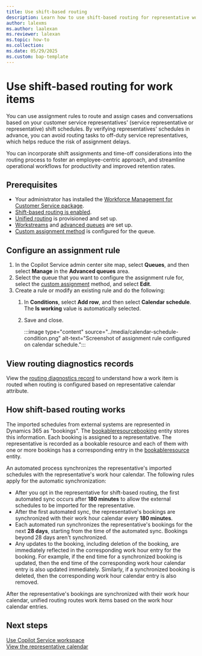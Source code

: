 ```yaml
---
title: Use shift-based routing
description: Learn how to use shift-based routing for representative work items to help you manage your workforce.
author: lalexms  
ms.author: laalexan
ms.reviewer: lalexan
ms.topic: how-to
ms.collection: 
ms.date: 05/29/2025
ms.custom: bap-template
---
```


# Use shift-based routing for work items

You can use assignment rules to route and assign cases and conversations based on your customer service representatives' (service representative or representative) shift schedules. By verifying representatives' schedules in advance, you can avoid routing tasks to off-duty service representatives, which helps reduce the risk of assignment delays. 

You can incorporate shift assignments and time-off considerations into the routing process to foster an employee-centric approach, and streamline operational workflows for productivity and improved retention rates.

## Prerequisites

- Your administrator has installed the [Workforce Management for Customer Service package](wfm-package-installation.md).
- [Shift-based routing is enabled](wfm-enable-shift-based-routing.md).
- [Unified routing](/customer-service/administer/provision-unified-routing) is provisioned and set up.
- [Workstreams](/customer-service/administer/create-workstreams) and [advanced queues](/administer/queues-omnichannel) are set up.
- [Custom assignment method](/customer-service/administer/configure-assignment-rules) is configured for the queue.

## Configure an assignment rule

1. In the Copilot Service admin center site map, select **Queues**, and then select **Manage** in the **Advanced queues** area.
1. Select the queue that you want to configure the assignment rule for, select the [custom assignment](/customer-service/administer/configure-assignment-rules) method, and select **Edit**.
1. Create a rule or modify an existing rule and do the following:
    1. In **Conditions**, select **Add row**, and then select **Calendar schedule**. The **Is working** value is automatically selected.
    1. Save and close.

       :::image type="content" source="../media/calendar-schedule-condition.png" alt-text="Screenshot of assignment rule configured on calendar schedule.":::

## View routing diagnostics records

View the [routing diagnostics record](/customer-service/administer/unified-routing-diagnostics) to understand how a work item is routed when routing is configured based on representative calendar attribute.

## How shift-based routing works

The imported schedules from external systems are represented in Dynamics 365 as "bookings". The [bookableresourcebooking](customer-service/develop/reference/entities/bookableresourcebooking) entity stores this information. Each booking is assigned to a representative. The representative is recorded as a bookable resource and each of them with one or more bookings has a corresponding entry in the [bookableresource](/customer-service/develop/reference/entities/bookableresource) entity.

An automated process synchronizes the representative's imported schedules with the representative's work hour calendar. The following rules apply for the automatic synchronization:

- After you opt in the representative for shift-based routing, the first automated sync occurs after **180 minutes** to allow the external schedules to be imported for the representative.
- After the first automated sync, the representative's bookings are synchronized with their work hour calendar every **180 minutes**.
- Each automated run synchronizes the representative's bookings for the next **28 days**, starting from the time of the automated sync. Bookings beyond 28 days aren't synchronized.
- Any updates to the booking, including deletion of the booking, are immediately reflected in the corresponding work hour entry for the booking. For example, if the end time for a synchronized booking is updated, then the end time of the corresponding work hour calendar entry is also updated immediately. Similarly, if a synchronized booking is deleted, then the corresponding work hour calendar entry is also removed.

After the representative's bookings are synchronized with their work hour calendar, unified routing routes work items based on the work hour calendar entries.

## Next steps

[Use Copilot Service workspace](/customer-service/implement/csw-overview)  
[View the representative calendar](use-agent-calendar.md)  
